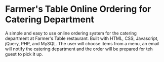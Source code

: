 <h1>Farmer's Table Online Ordering for Catering Department</h1>
<p>A simple and easy to use online ordering system for the catering department at Farmer's Table restaurant. Built with HTML, CSS, Javascript, jQuery, PHP, and MySQL.
The user will choose items from a menu, an email will notify the catering department and the order will be prepared for teh guest to pick it up.</p>
